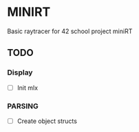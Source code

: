 # MINIRT

Basic raytracer for 42 school project miniRT

## TODO

### Display
- [ ] Init mlx

### PARSING
- [ ] Create object structs
